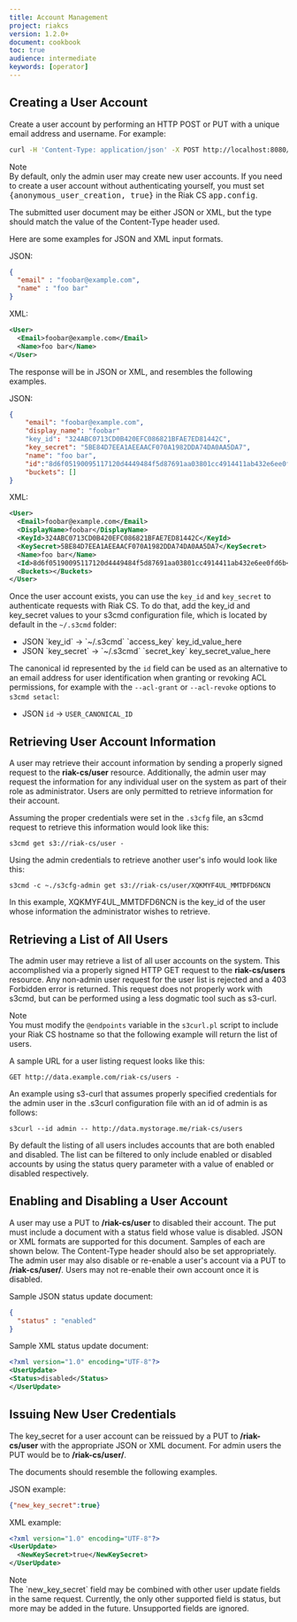 ```yaml
---
title: Account Management
project: riakcs
version: 1.2.0+
document: cookbook
toc: true
audience: intermediate
keywords: [operator]
---
```


## Creating a User Account

Create a user account by performing an HTTP POST or PUT with a unique email address and username. For example:

```bash
curl -H 'Content-Type: application/json' -X POST http://localhost:8080/riak-cs/user --data '{"email":"foobar@example.com", "name":"foo bar"}'
```

<div class="note"><div class="title">Note</div>
By default, only the admin user may create new user accounts. If you need to create a user account without authenticating yourself, you must set <tt>{anonymous_user_creation, true}</tt> in the Riak CS <tt>app.config</tt>.
</div>

The submitted user document may be either JSON or XML, but the type should match the value of the Content-Type header used.

Here are some examples for JSON and XML input formats.

JSON:

```json
{
  "email" : "foobar@example.com",
  "name" : "foo bar"
}
```

XML:

```xml
<User>
  <Email>foobar@example.com</Email>
  <Name>foo bar</Name>
</User>
```

The response will be in JSON or XML, and resembles the following examples.

JSON:

```json
{
    "email": "foobar@example.com",
    "display_name": "foobar"
    "key_id": "324ABC0713CD0B420EFC086821BFAE7ED81442C",
    "key_secret": "5BE84D7EEA1AEEAACF070A1982DDA74DA0AA5DA7",
    "name": "foo bar",
    "id":"8d6f05190095117120d4449484f5d87691aa03801cc4914411ab432e6ee0fd6b",
    "buckets": []
}
```

XML:

```xml
<User>
  <Email>foobar@example.com</Email>
  <DisplayName>foobar</DisplayName>
  <KeyId>324ABC0713CD0B420EFC086821BFAE7ED81442C</KeyId>
  <KeySecret>5BE84D7EEA1AEEAACF070A1982DDA74DA0AA5DA7</KeySecret>
  <Name>foo bar</Name>
  <Id>8d6f05190095117120d4449484f5d87691aa03801cc4914411ab432e6ee0fd6b</Id>
  <Buckets></Buckets>
</User>
```

Once the user account exists, you can use the `key_id` and `key_secret` to authenticate requests with Riak CS. To do that, add the key_id and key_secret values to your s3cmd configuration file, which is located by default in the `~/.s3cmd` folder:

* JSON \`key_id\` -> \`~/.s3cmd\` \`access_key\` key_id_value_here
* JSON \`key_secret\` -> \`~/.s3cmd\` \`secret_key\` key_secret_value_here

The canonical id represented by the `id` field can be used as an alternative to an email address for user identification when granting or revoking ACL permissions, for example with the `--acl-grant` or `--acl-revoke` options to `s3cmd setacl`:

* JSON `id` -> `USER_CANONICAL_ID`

## Retrieving User Account Information
A user may retrieve their account information by sending a properly signed request to the **riak-cs/user** resource. Additionally, the admin user may request the information for any individual user on the system as part of their role as administrator. Users are only permitted to retrieve information for their account.

Assuming the proper credentials were set in the `.s3cfg` file, an s3cmd request to retrieve this information would look like this:

    s3cmd get s3://riak-cs/user -

Using the admin credentials to retrieve another user's info would look like this:

    s3cmd -c ~./s3cfg-admin get s3://riak-cs/user/XQKMYF4UL_MMTDFD6NCN

In this example, XQKMYF4UL_MMTDFD6NCN is the key_id of the user whose information the administrator wishes to retrieve.

## Retrieving a List of All Users
The admin user may retrieve a list of all user accounts on the system. This accomplished via a properly signed HTTP GET request to the **riak-cs/users** resource. Any non-admin user request for the user list is rejected and a 403 Forbidden error is returned. This request does not properly work with s3cmd, but can be performed using a less dogmatic tool such as s3-curl.

<div class="info"><div class="title">Note</div>
  You must modify the <code>@endpoints</code> variable in the
  <code>s3curl.pl</code> script to include your Riak CS hostname so that the
  following example will return the list of users.
</div>

A sample URL for a user listing request looks like this:

    GET http://data.example.com/riak-cs/users -

An example using s3-curl that assumes properly specified credentials for the admin user in the .s3curl configuration file with an id of admin is as follows:

    s3curl --id admin -- http://data.mystorage.me/riak-cs/users

By default the listing of all users includes accounts that are both enabled and disabled. The list can be filtered to only include enabled or disabled accounts by using the status query parameter with a value of enabled or disabled respectively.

## Enabling and Disabling a User Account
A user may use a PUT to **/riak-cs/user** to disabled their account. The put must include a document with a status field whose value is disabled. JSON or XML formats are supported for this document. Samples of each are shown below. The Content-Type header should also be set appropriately. The admin user may also disable or re-enable a user's account via a PUT to **/riak-cs/user/<user-key-id>**. Users may not re-enable their own account once it is disabled.

Sample JSON status update document:

```json
{
  "status" : "enabled"
}
```

Sample XML status update document:

```xml
<?xml version="1.0" encoding="UTF-8"?>
<UserUpdate>
<Status>disabled</Status>
</UserUpdate>
```

## Issuing New User Credentials
The key_secret for a user account can be reissued by a PUT to **/riak-cs/user** with the appropriate JSON or XML document. For admin users the PUT would be to **/riak-cs/user/<key-id>**.

The documents should resemble the following examples.

JSON example:

```json
{"new_key_secret":true}
```

XML example:

```xml
<?xml version="1.0" encoding="UTF-8"?>
<UserUpdate>
  <NewKeySecret>true</NewKeySecret>
</UserUpdate>
```

<div class="note">
<div class="title">Note</div>
The `new_key_secret` field may be combined with other user update fields in the same request. Currently, the only other supported field is status, but more may be added in the future. Unsupported fields are ignored.
</div>
